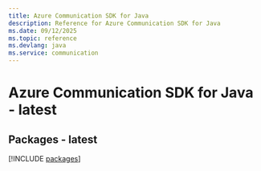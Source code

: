 ```yaml
---
title: Azure Communication SDK for Java
description: Reference for Azure Communication SDK for Java
ms.date: 09/12/2025
ms.topic: reference
ms.devlang: java
ms.service: communication
---
```

# Azure Communication SDK for Java - latest
## Packages - latest
[!INCLUDE [packages](communication-index.md)]